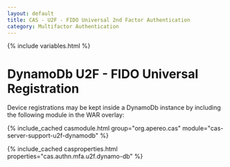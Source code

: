 ```yaml
---
layout: default
title: CAS - U2F - FIDO Universal 2nd Factor Authentication
category: Multifactor Authentication
---
```


{% include variables.html %}

# DynamoDb U2F - FIDO Universal Registration

Device registrations may be kept inside a DynamoDb instance by including the following module in the WAR overlay:

{% include_cached casmodule.html group="org.apereo.cas" module="cas-server-support-u2f-dynamodb" %}

{% include_cached casproperties.html properties="cas.authn.mfa.u2f.dynamo-db" %}
